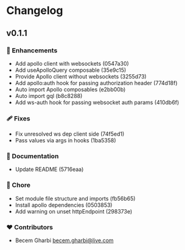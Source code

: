 # Changelog


## v0.1.1


### 🚀 Enhancements

- Add apollo client with websockets (0547a30)
- Add useApolloQuery composable (35e9c15)
- Provide Apollo client without websockets (3255d73)
- Add apollo:auth hook for passing authorization header (774d18f)
- Auto import Apollo composables (e2bb00b)
- Auto import gql (b8c8288)
- Add ws-auth hook for passing websocket auth params (410db6f)

### 🩹 Fixes

- Fix unresolved ws dep client side (74f5ed1)
- Pass values via args in hooks (1ba5358)

### 📖 Documentation

- Update README (5716eaa)

### 🏡 Chore

- Set module file structure and imports (fb56b65)
- Install apollo dependencies (0503853)
- Add warning on unset httpEndpoint (298373e)

### ❤️  Contributors

- Becem Gharbi <becem.gharbi@live.com>

